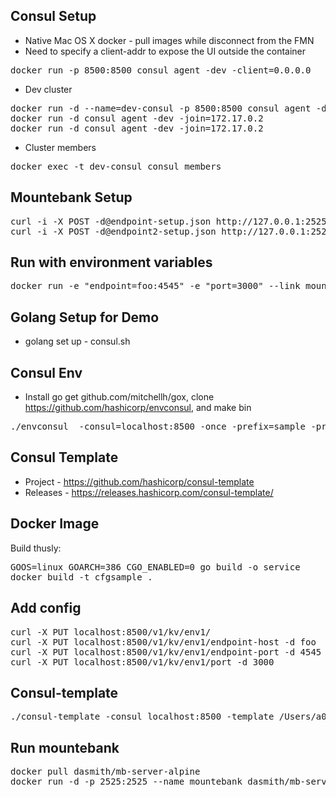 

## Consul Setup

* Native Mac OS X docker - pull images while disconnect from the FMN
* Need to specify a client-addr to expose the UI outside the container

<pre>
docker run -p 8500:8500 consul agent -dev -client=0.0.0.0
</pre>

* Dev cluster

<pre>
docker run -d --name=dev-consul -p 8500:8500 consul agent -dev -client=0.0.0.0
docker run -d consul agent -dev -join=172.17.0.2
docker run -d consul agent -dev -join=172.17.0.2
</pre>

* Cluster members

<pre>
docker exec -t dev-consul consul members
</pre>

## Mountebank Setup

<pre>
curl -i -X POST -d@endpoint-setup.json http://127.0.0.1:2525/imposters
curl -i -X POST -d@endpoint2-setup.json http://127.0.0.1:2525/imposters
</pre>

## Run with environment variables

<pre>
docker run -e "endpoint=foo:4545" -e "port=3000" --link mountebank:foo -p 3000:3000  1ac129181e49
</pre>

## Golang Setup for Demo

* golang set up - consul.sh

## Consul Env

* Install go get github.com/mitchellh/gox, clone https://github.com/hashicorp/envconsul,
and make bin

<pre>
./envconsul  -consul=localhost:8500 -once -prefix=sample -pristine -upcase env
</pre>


## Consul Template

* Project - https://github.com/hashicorp/consul-template
* Releases - https://releases.hashicorp.com/consul-template/

## Docker Image

Build thusly:

<pre>
GOOS=linux GOARCH=386 CGO_ENABLED=0 go build -o service
docker build -t cfgsample .
</pre>

## Add config

<pre>
curl -X PUT localhost:8500/v1/kv/env1/
curl -X PUT localhost:8500/v1/kv/env1/endpoint-host -d foo
curl -X PUT localhost:8500/v1/kv/env1/endpoint-port -d 4545
curl -X PUT localhost:8500/v1/kv/env1/port -d 3000
</pre>

## Consul-template

<pre>
./consul-template -consul localhost:8500 -template /Users/a045103/goex/src/github.com/d-smith/go-examples/consul-template/demo-template.ctmpl -dry -once
</pre>

## Run mountebank

<pre>
docker pull dasmith/mb-server-alpine
docker run -d -p 2525:2525 --name mountebank dasmith/mb-server-alpine
</pre>


